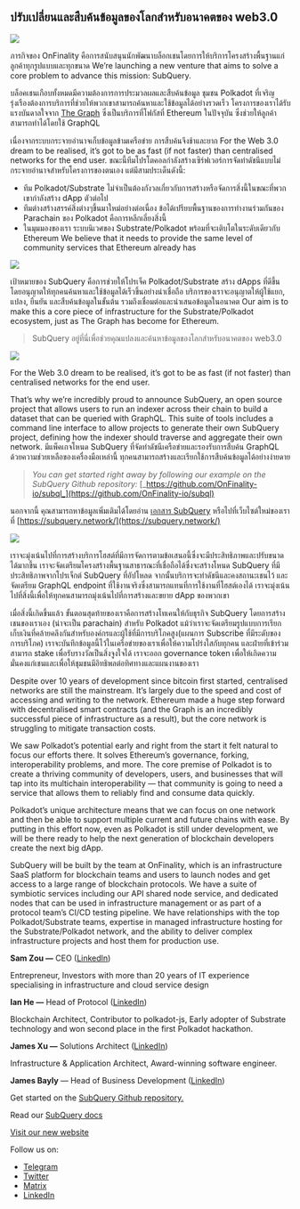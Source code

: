 ## ปรับเปลี่ยนและสืบค้นข้อมูลของโลกสำหรับอนาคตของ web3.0


![](https://miro.medium.com/max/1400/1*J5u22qNxndcuCrFJ1mfGqg.png)

ภารกิจของ OnFinality คือการสนับสนุนนักพัฒนาบล็อกเชนโดยการให้บริการโครงสร้างพื้นฐานแก่ลูกค้าทุกรูปแบบและทุกขนาด We’re launching a new venture that aims to solve a core problem to advance this mission: SubQuery.

บล็อคเชนเกือบทั้งหมดมีความต้องการการประมวลผลและสืบค้นข้อมูล ชุมชน Polkadot ที่เจริญรุ่งเรืองต้องการบริการที่ช่วยให้พวกเขาสามารถค้นหาและใช้ข้อมูลได้อย่างรวดเร็ว โครงการของเราได้รับแรงบันดาลใจจาก [The Graph](https://thegraph.com/) ซึ่งเป็นบริการที่โฟกัสที่ Ethereum ในปัจจุบัน ซึ่งช่วยให้ลูกค้าสามารถทำได้โดยใช้ GraphQL

เนื่องจากระบบกระจายอำนาจเก็บข้อมูลข้ามเครือข่าย การสืบค้นจึงช้าและยาก For the Web 3.0 dream to be realised, it’s got to be as fast (if not faster) than centralised networks for the end user. ขณะนี้ทีมโปรโตคอลกำลังสร้างเซิร์ฟเวอร์การจัดทำดัชนีแบบไม่กระจายอำนาจสำหรับโครงการของตนเอง แต่มีสามประเด็นดังนี้:

-   ทีม Polkadot/Substrate ไม่จำเป็นต้องกังวลเกี่ยวกับการสร้างหรือจัดการสิ่งนี้ในขณะที่พวกเขากำลังสร้าง dApp ตัวต่อไป
-   ทีมต่างสร้างสรรค์สิ่งต่างๆขึ้นมาใหม่อย่างต่อเนื่อง ข้อได้เปรียบพื้นฐานของการทำงานร่วมกันของ Parachain ของ Polkadot คือการหลีกเลี่ยงสิ่งนี้
-   ในมุมมองของเรา ระบบนิเวศของ Substrate/Polkadot พร้อมที่จะเติบโตในระดับเดียวกับ Ethereum We believe that it needs to provide the same level of community services that Ethereum already has


![](https://miro.medium.com/max/1400/1*l4b4BXWkczVDaHyv30lLQQ.png)

เป้าหมายของ SubQuery คือการช่วยให้โปรเจ็ค Polkadot/Substrate สร้าง dApps ที่ดีขึ้นโดยอนุญาตให้ทุกคนค้นหาและใช้ข้อมูลได้เร็วขึ้นอย่างน่าเชื่อถือ บริการของเราจะอนุญาตให้ผู้ใช้แยก, แปลง, ยืนยัน และสืบค้นข้อมูลในขั้นต้น รวมถึงเชื่อมต่อและนำเสนอข้อมูลในอนาคต Our aim is to make this a core piece of infrastructure for the Substrate/Polkadot ecosystem, just as The Graph has become for Ethereum.

> SubQuery อยู่ที่นี่เพื่อช่วยคุณแปลงและค้นหาข้อมูลของโลกสำหรับอนาคตของ web3.0

![](https://miro.medium.com/max/1000/1*IHstJG-hBwQzicLdWkGR5w.png)

For the Web 3.0 dream to be realised, it’s got to be as fast (if not faster) than centralised networks for the end user.

That’s why we’re incredibly proud to announce SubQuery, an open source project that allows users to run an indexer across their chain to build a dataset that can be queried with GraphQL. This suite of tools includes a command line interface to allow projects to generate their own SubQuery project, defining how the indexer should traverse and aggregate their own network. มีแพ็คเกจโหนด SubQuery ที่จัดทำดัชนีเครือข่ายและรองรับการสืบค้น GraphQL ด้วยความช่วยเหลือของเครื่องมือเหล่านี้ ทุกคนสามารถสร้างและเรียกใช้การสืบค้นข้อมูลได้อย่างง่ายดาย

> _You can get started right away by following our example on the SubQuery Github repository:_ [_https://github.com/OnFinality-io/subql_](https://github.com/OnFinality-io/subql)

นอกจากนี้ คุณสามารถหาข้อมูลเพิ่มเติมได้โดยอ่าน [เอกสาร SubQuery](https://doc.subquery.network/) หรือไปที่เว็บไซต์ใหม่ของเราที่ [https://subquery.network/](https://subquery.network/)

![](https://miro.medium.com/max/1000/1*3oA1Hvns1vrImTsmowO_Jw.png)

เราจะมุ่งเน้นไปที่การสร้างบริการโฮสต์ที่มีการจัดการตามข้อเสนอนี้ซึ่งจะมีประสิทธิภาพและปรับขนาดได้มากขึ้น เราจะจัดเตรียมโครงสร้างพื้นฐานสาธารณะที่เชื่อถือได้ซึ่งจะสร้างโหนด SubQuery ที่มีประสิทธิภาพจากโปรเจ็กต์ SubQuery ที่อัปโหลด จากนั้นบริการจะทำดัชนีและคงสถานะเชนไว้ และจัดเตรียม GraphQL endpoint ที่ใช้งานจริงซึ่งสามารถแทนที่การใช้งานที่โฮสต์เองได้ เราจะมุ่งเน้นไปที่สิ่งนี้เพื่อให้ทุกคนสามารถมุ่งเน้นไปที่การสร้างและขยาย dApp ของพวกเขา

เมื่อสิ่งนี้เกิดขึ้นแล้ว ขั้นตอนสุดท้ายของเราคือการสร้างโทเคนให้กับธุรกิจ SubQuery โดยการสร้างเชนของเราเอง (น่าจะเป็น parachain) สำหรับ Polkadot แม้ว่าเราจะจัดเตรียมรูปแบบการเรียกเก็บเงินที่คล้ายคลึงกันสำหรับองค์กรและผู้ใช้ที่มีการบริโภคสูง(แผนการ Subscribe ที่มีระดับของการบริโภค) เราจะบันทึกข้อมูลนี้ไว้ในเครือข่ายของเราเพื่อให้ความโปร่งใสกับทุกคน และฝ่ายที่เข้าร่วมสามารถ stake เพื่อรับรางวัลเป็นสิ่งจูงใจได้ เราจะออก governance token เพื่อให้เกิดความมั่นคงแก่เชนและเพื่อให้ชุมชนมีอิทธิพลต่อทิศทางและแผนงานของเรา

Despite over 10 years of development since bitcoin first started, centralised networks are still the mainstream. It’s largely due to the speed and cost of accessing and writing to the network. Ethereum made a huge step forward with decentralised smart contracts (and the Graph is an incredibly successful piece of infrastructure as a result), but the core network is struggling to mitigate transaction costs.

We saw Polkadot’s potential early and right from the start it felt natural to focus our efforts there. It solves Ethereum’s governance, forking, interoperability problems, and more. The core premise of Polkadot is to create a thriving community of developers, users, and businesses that will tap into its multichain interoperability — that community is going to need a service that allows them to reliably find and consume data quickly.

Polkadot’s unique architecture means that we can focus on one network and then be able to support multiple current and future chains with ease. By putting in this effort now, even as Polkadot is still under development, we will be there ready to help the next generation of blockchain developers create the next big dApp.

SubQuery will be built by the team at OnFinality, which is an infrastructure SaaS platform for blockchain teams and users to launch nodes and get access to a large range of blockchain protocols. We have a suite of symbiotic services including our API shared node service, and dedicated nodes that can be used in infrastructure management or as part of a protocol team’s CI/CD testing pipeline. We have relationships with the top Polkadot/Substrate teams, expertise in managed infrastructure hosting for the Substrate/Polkadot network, and the ability to deliver complex infrastructure projects and host them for production use.

**Sam Zou —** CEO ([LinkedIn](https://www.linkedin.com/in/sam-zou-5b8169a/))

Entrepreneur, Investors with more than 20 years of IT experience specialising in infrastructure and cloud service design

**Ian He —** Head of Protocol ([LinkedIn](https://www.linkedin.com/in/yin-he-7a266345/))

Blockchain Architect, Contributor to polkadot-js, Early adopter of Substrate technology and won second place in the first Polkadot hackathon.

**James Xu —** Solutions Architect ([LinkedIn](https://www.linkedin.com/in/zhexu/))

Infrastructure & Application Architect, Award-winning software engineer.

**James Bayly** — Head of Business Development ([LinkedIn](https://www.linkedin.com/in/james-bayly/))

Get started on the [SubQuery Github repository.](https://github.com/OnFinality-io/subql)

Read our [SubQuery docs](https://doc.subquery.network/)

[Visit our new website](https://subquery.network/)

Follow us on:

-   [Telegram](https://t.me/subquerynetwork)
-   [Twitter](https://twitter.com/subquerynetwork)
-   [Matrix](https://matrix.to/#/%23subquery:matrix.org)
-   [LinkedIn](https://www.linkedin.com/company/subquery)